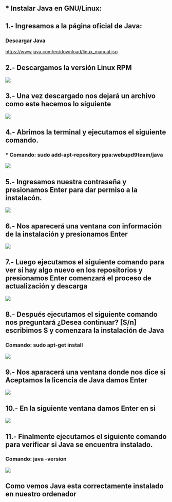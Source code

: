 ## * Instalar Java en GNU/Linux:
## 1.- Ingresamos a la página oficial de Java:
### Descargar Java
https://www.java.com/en/download/linux_manual.jsp
## 2.- Descargamos la versión Linux RPM
![](https://lh3.googleusercontent.com/SLjqBAALHOY2A2Z186xFyRYLOljbq7LmsYhQVXSxO7m9W4NJ9w7YO0yuBKwuMGEpAtM6Fb6j00Bt0PO_aUUCMmMJ2QnBjhso9osrjI75HOaLYMDNs_mLcGAbjC0ZSCsSB38z-iQeePauRkLkKMPrxV4vQ7kfjof78Zroza5-2J-HukMCPVREQYMAcmb5MYyoFZtNAzch2eh74bNRYBA3Bp45SuJZ70CN8s3KV4pfzm3xVjhpE23iNj3zY7uap45qstAToBmBRXkZGTWbGDY3r0cPZO-Wjt1wHPVycEaK5rQzi3cj2btcGNOXlHrZo0cB5VF7H3WMAk4fVk2SPkn8xP3BVyCMcFFxMRej0hZ3nr-nUcZ5r4rUwEzWA8v8D8RHJrdS7YT0gLJFGxk5Vo3u7eIgYM10Eq470Ok_GeeiovQd-n9ZhkwbcZ921-0do-jty7wcr7c2_SdqmFqxcXCnIWJE16DZ_fyMnXNwYGA7mFIvtiOnzTtWEXJay0mGxHYkRaAqJS1j1kz6NlkHWDdhL62hBtRtvxvFRzOE8N5iXOZQJGmehbQO_12vfh4El7OPbMuLJeWG0o1ybmK8fg_YjGtcIWWvwJwd69bEWttviUDhNIoaOTcM=w1006-h629-no)
## 3.- Una vez descargado nos dejará un archivo como este hacemos lo siguiente
![](https://lh3.googleusercontent.com/dliux1-uqOB8osFL3n8oG3LE9OSiGZhuymJ1TFJ1yldxLEO2Pf2HcxKcOjAJki_emVU9pYic9q_VpaC0nlDk-Cyt45sBXlrn5R2qNsfpf5LXhXNm2XudnZuTsGmlj_fIiVgz6agM6z8dh2YSDs0Q42srH38xzBR-p0ZJDi8xv9ZB-XqgDJFC84WV39FlXxA6dtZrp6v4TW3sdOEyfXMMpNpcQJIuRibFBlHr9mpp6MmojVvFvvsaNmYV1neIpp2rHTDxarNsl1zrcv922BcdctcDPJ22LzW_KgpBpZ9sc5O8PvLGETy3-5Dg9iLHFIK0aAn5E-RZVU-awFeg2I8ysmLYE_RMEMV_IXTJ0dVvExMPVm3HnW24DyB8Og3pBAda0Ib9K5LAc_QqHjbJfTlzLYD8IQtP-4lWVSuiDqPCstoV5Ecdc_LpepFZBk83TrXW7q_U1CZd23QaooMEPQWNz7fkDBZCrvGrUt-HFOo0IKvqj-N6rygIpPRuK2mCZ7cXoXhGOpk_kqejJipLEH_4Cgdsp-IptfAQRn1Gz_XyjwWpV7-WxvMy2-61MQWkGb-MN1KO4vXf5qtUwGBCvqF36riqDKqmMfUtdvmJz0uxmYIDFPogdHnS=w1006-h629-no)
## 4.- Abrimos la terminal y ejecutamos el siguiente comando.
### * Comando: sudo add-apt-repository ppa:webupd9team/java
![](https://lh3.googleusercontent.com/s_9Req21W2-iSJ-Vzxf-0KGxWfrQotHh1XLnl4Nf51Dc46pHJZWxuiRJWUZOzT3yxgiuII335cAW3AMigBoqSaOvCsrNDPI2Vh_SpoF4_OLLan1zbGTZNoJmq4kDPMSGWpV3e50AmzaBq2uM70WEto-bUVMCrJOAP0vraE9pKFs6-cIANvAd8jGrpmX3Xl0arr-e8GMaQmV4mwP0cN7Dg356c0RMzKVzA-avsNSbvsvp74oBEbGtYc6lTNOAEFRA2CbUUNCfPgxL3Lvtk4-GHxf22q-VQo2_auXxHN3LYiyKc2DK8IxC64cpMGclcoAyhbaa_eOpGiWJj4DAlSwDdBX7MMKreTfUTT3KoZLX9BpC3Du_QhMmLiqzA6h5aw4d1jQxbFneexgxiSbjGHHySkLHxJ9ZSqurUsF4eTWJVXY6iLjejI_8qlDwManBs2-TBev_BFOmtwUfYcqi1muO5REj1dFUFZRO4wdr7L1rhEGwufccw9UpNRYePy6O3P4X5Pujt7vm411Cec_rodonLu37xBSkfaHqSINYNLCGLOllUpn20gnrvSMtS93ejVjSWw3YR-uhZjfu0i8F0g19Fc-e31Od-RBoW9hBZOPq2Phxp6zY8qvs=w1006-h629-no)
## 5.- Ingresamos nuestra contraseña y presionamos Enter para dar permiso a la instalacón.
![](https://lh3.googleusercontent.com/-7Cx6j9-pOFgQiHBSfR-rDqknnlnlm8Fyjp4QFN46lEF7erKR-ha6AqQ7vpVwlvMo4ND04xTsda8P29w9KHKuGzGNvUZWUDrwM-d6_guE1PjNu5B28qtNPXJJlR-IzjRLzx2_wIb-ePDfz-8BPVDtljXWMAq5FhKF2EmrBEZMGb4xAcCDDSlbVdsiCqrzT0u6xnulm6oa4I3wkoyekqqal9GeuMoUu6Ru0PhVq4S4S9iWwir9rI6eykVR16epA2tOknplyAhBe58hzL5MgQdHybVTFy_68cXH-XCIhfwaJpYGFzQLRd3qDqdwxdV3C37m_megKuGRKSN9GTMRVodYrGLzdfvBq5eIYU82WMOxDexRvFUXDDYZIgtrgkMj3_PPbq8_l8f1IGWqB2l1Cmtf8_h_Vi0fPSqUatf98CUo6jIzQRAN9EHUxe9X8XsCiwbb49f8F-mInGGF247CpRjOLO9Qo7qZt5izsVhqaT7Kgp0RR0klCEnaqWyntHv0BLMmyDoEHGPNODkIexEqBNYQCpn0KxHURMzYoonFhuiE717Oi8EcKgjihfi1GV4AgAaBkp88K-0oklyZeJb_XbKkDu1ZQ9DObh0T78b4kd3V-UD5qihkGjV=w1006-h630-no)
## 6.- Nos aparecerá una ventana con información de la instalación y presionamos Enter
![](https://lh3.googleusercontent.com/QVRtQMudv7_F0MUChOdv52tQyrS4fZBVJa8RM5euIUROpCqprkgxAmYvavOddF4s-bet4RdfRah-MPpzOKp9rQD9AwCHe6WGLObU404dnoNrCiLEe1pu-BbbACjN3ex2-uVhiM1ELgAtUaG4VoNk0iQGPZgEVUa-bFVEFYSzUewg8PDs9PHF7Czj3Q9L5tIGN_P7O3vZuiIhKfEAAsZgnrghB95JgCiKGeULs4OVau2NGXte-ofZr44DhUtElhjcNRbLM_cX-Fa1JAVa7xOLIIihi6ETYC8zr1HOLcm8oEs59jUfcpLCOud1fTxQMPB5sya14mqxCyGdG0zSxAPPjSaqP1--zY4-gFM7rpomYahEAhmI5pbDY3eV_sEbmaOQcaopqqEMMUkN4d3JniDHY8f2GmqDT0u6TGS4v7eFTrkQDb-S8FpfDOVs3WTns3N-oqiC6DcHl_nK1E55-ljmYQL35108_1mpKJX1k-NLdKtrHfAYFnIg5Km3aQlol7R1WV7A2AKX7XRx7t6hpi1LN8D1SdjxRQ_63Ul3G1FkNS2Sv_bz69KDO7JhaQ3glquDgisreQLCLDGfrtZS0DiSVoIyli7tkzE5NArpmTzu7KR0GykVKwDs=w1006-h631-no)
## 7.- Luego ejecutamos el siguiente comando para ver si hay algo nuevo en los repositorios y presionamos Enter comenzará el proceso de actualización y descarga
![](https://lh3.googleusercontent.com/gzyXZhYhqJHHZu6A5XTfor8rIyq78Fe8FGfxlPRZbTQ93toREItby4qFfkOGkcT6jynWcDSA3cXuVYceWpYxJRmXWBmJgaJF31wOJ9LTpC-tdnZXRMOL5Nhs-a4SGVn1G8cAfYU_2OW9bqs36Ec9vrtcU8EtDNCJKLzWPlf3dJI-PQPX7JVen5VF4w3S8RKH1h_GfneMJOl_80weBswX0y1Hmohv5blJBYqGyFdnaJnPqrs2nWWKM9PGM7NeigFtIXWqNjiJW6mhy1AcvIufm3i0fddK0LRVUWcL7-P0UGzKOR7uBL2o3FnOw3Pe0KS5iKoGHGxK4Asi5QvWs0DyRBYXStKhpsZ09VxFgOp6j7DXTuHmb4YwcLj_2OqAYxZ0nACtq9B5zTphepJLIPNNq2rXhQRG4jvBIAzcZZ8CyQpTfkBbKl-6hR5fQaJ0_Lfk3wa_DE0SArxOnqcHGXeTJx6rrzLSYs_U6oA3xCIsrVZ83pccJ_yhSsKNBdfwzEvi75ew9Uri4YSccxsiVrbZWudqb4UIY6SIT_hS1scikjnlc4m1Ym5mpcmA3PLcM0mwgD9OL3Jj7iIAIIXiqseAth1eRSKj7TJsBGqHxEhQASAZO4lpOliW=w1006-h614-no)
## 8.- Después ejecutamos el siguiente comando nos preguntará ¿Desea continuar? [S/n] escribimos S y comenzara la instalación de Java
### Comando:  sudo apt-get install
![](https://lh3.googleusercontent.com/rOndnnmD9nnzo38SKYN5LSit2l8fmw1dc-Br0FQx2Ty-n2W03ZG-GEw9_TasCMw-bA1kXZX9AQEWd1io-waICleHXt5eiN34305Vx-ptEBftQV8-GEC2iOqWWk9QeQFlRI-eauP4JAK4oJh95FdaNcMroRale_Dc2BlmEcK8chCNcUDOsvZ1xJOG_mLQkDZLcj7muciffg7ivhbWG5WY84HchG8x_HBde9985gVvE92joew3Lsd5rDlmIGPTtTZWxJjemDW-E4_F6xQ2uuhAxfj2AMaU5qIAcOIxuByEFbApCPg536HS5vZHmBun8XuZrZcTE4AUNJwE5s4-RoSANn-lVGv9KRkA2e8k5zdhecD0WX28Lq0sBOAilTauV6T5rMzWVZeONNlXwEcfLWf3Ia30FGCv3hO4kaHhvZbFwj42J8_RyBlVJ-1u841Oesw_yo7uOXiWGIaW_zOn55qyJzqCvvBuZzTL1lJeMB12Oe8GURtBRZ_v9hKSceLoJA2ah-smMYKRQp0oxq_l1FvI_SZjLOFSS3YFZmksTL9a1IZArgmAPA4DAEEeGn12EyyziXySHxBdTS173ELyxUKcj35xv_P4wMLsIo0q1b3TZ9foCMCHcPZW=w1006-h630-no)
## 9.- Nos aparacerá una ventana donde nos dice si Aceptamos la licencia de Java damos Enter
![](https://lh3.googleusercontent.com/KrYLqzqY7pC4PN1iJEB3d5ykZTseNdl4eI6ynaNtVvooG5dGxNysQ9df1g_qjFUtf8zhoxIxJWZGxSDJmX5U3L4g0r089kjR7Xn0iNUqxLfGzqffBjHjSm-iMwKiOSXcKJCaN_-BlrZIkg30sCY0SP0f_aqKW4vhRvpNe_LZd4VTbGMexZDObF7EepjbpLGJwAVa1SvzzawH40l-C3vo6hajDXzmVk-ODMMrdgpAi1CoYrw4LMoB7xqqjUUj1HeknJV0Lq-KXUuNOXDMPWdAh-pHavuNz16PSye9PY9S2IykCQeAQcgXLMm_9TXItJWsBdMlnxd0TBhKz7PacgEnScu1A__Twma6Ja7hYx7JO-dds59Xa8GIzuRZgJ7DtNW1tTkDldNXe37TKbf9F9VmBzxZ9VpPZCHzCTpkBtYLM1RLJGnbr5Z-CMmLE2H4SzRLDiEwWrfNr1dnRWXkJZFqoHF8hn41TAP9FoaGIpnzA5M_m1obUq7CEFhms6bfqdVYJwmhYSSzGUlXK2knPYreyknU42YlO1bjJimTUaK5y6HpbaHYQdPXXdx3fha-20XjSmqJKcvuBbOaRTwgZB2toK0tC85pUXVWxajgTeXuuDWf99wO1zPs=w1006-h627-no)
## 10.- En la siguiente ventana damos Enter en si
![](https://lh3.googleusercontent.com/Bv6iT3xRtkAeBVRexcB2Jbfu4wBqJtCa0DiODW-NWPe14zQ1SpOsecN1Vja6fqiHNy2b-eLS44BCg6KHszJfm-d6Mv9dQl-DK05g0CFXWCUhFzGVUdBgiHehuCxjTyrpb6pVjecGrU3wWU1oqX1g_LTnxtb4GisWkpI_FOPXZZ25pYs2D8FjBgXg26TBA1mhvY93gsk1RSnuocSdobvY88VdQH26cizz9wP5fFH6HnSxY1HMeNy31Xtn7j2n-L_-Vup4m-WEcYQ-qC0iReRZuZYpwnqagsDrROyD7MICpea5j7ujKHOXG4toXcXEMwAh1BauINJOk90z9oURaCGsakCtqte0zb3-ujXauRlJLjTfJYkkAQSPU7nYELMWOJmkWbvZjxmrB9e77yQdY1i777ibHnksg5PZMYKkv_QWGxb2L0Fg2YemFRtPBKNMHy-a_DKdUhANJWom_RvTWoyJlyTbzn-LV71nPxbvbMVx_F1izeyZAJgcBX1UBAThYpO3YkH_CyB7XXc_Hio14kaiJjfnmpMYR_B6GrmWFoqyM-9CHiJU5lisvO4j0OKx0UmPe4eufwnj1hF0ohMPnaas1AK7CdM8zJRFHPaAJ_WJDXXiX85pWiBf=w1006-h629-no)
## 11.- Finalmente ejecutamos el siguiente comando para verificar si Java se encuentra instalado.
### Comando:  java -version
![](https://lh3.googleusercontent.com/b9DaEdI9izUq-LOwofSdYrFFqNhFLIu_cXdwKIpdL5Uv5WSikr0huIOFbCgDmpt7PSRe3Nz-UetS0GomWec7JiB0pAT7k4I6GgdLua93TNcDlVJbk3GhlR07aFnwoaTSFWD0OC9N5c_RzFBz3sn_gRI30S41PAPcSEzPycLVCh6fnRYCoyrpslQa_le_unfIzHjwKbWM0Jl0NlnFcxr6fDRIoe3_5eWHrm4TQh9Xn7It1kZYZcsSKd3IvqdFnNX8hD40zBwGr5nsKzMMDw5FR6zHrqIaVUnNB_QM7v4dLyW1XX990-2Az_tiqm-lKXmG8bV7cGbQUzcdUfeqqr4uylWkUucJXHRh_Lus5tpXBkWMP_fo35P_4q-k8UV_NKwQ2Ux2ECvXLExOcFoDBYEXCw7Hw4HPghvMz6Ex1p_KO1CwWTop5sxMtfGg-NN4tmCrqNqJZmy9FyUscZBqPhmh4GAO9_Pp_H-SlVSJnp_jlgI-Ayl91ZLr6zD3nH1JWX3d0lgdlzUyhS6o6nDiMxiKEZSDAxweQgN6uS3HC3JkupBDSafN6GxRR92cQgy1HzzfNWAnCVoYh1n0D9mFmRP-Vgl0F7ztzDUvbsMjwwQDys27XLjqWzL1=w828-h662-no)
## Como vemos Java esta correctamente instalado en nuestro ordenador
